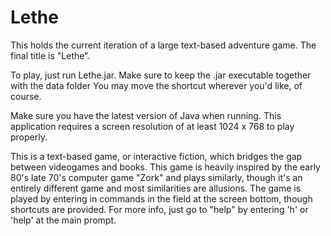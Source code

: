 # Lethe
This holds the current iteration of a large text-based adventure game.
The final title is "Lethe".

To play, just run Lethe.jar. Make sure to keep the .jar executable 
together with the data folder You may move the shortcut wherever you'd like, of course.

Make sure you have the latest version of Java when running.
This application requires a screen resolution of at least 1024 x 768 to play properly.

This is a text-based game, or interactive fiction, which bridges the
gap between videogames and books. This game is heavily inspired by
the early 80's late 70's computer game "Zork" and plays similarly,
though it's an entirely different game and most similarities are
allusions. The game is played by entering in commands in the field at
the screen bottom, though shortcuts are provided. For more info, 
just go to "help" by entering 'h' or 'help' at the main prompt.


